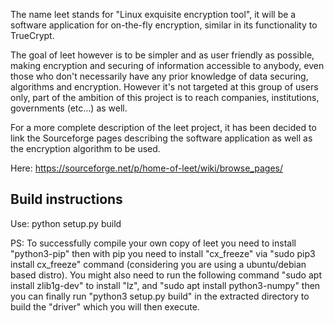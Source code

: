 The name leet stands for "Linux exquisite encryption tool", it will be a software application for on-the-fly encryption, similar in its functionality to TrueCrypt.

The goal of leet however is to be simpler and as user friendly as possible, making encryption and securing of information accessible to anybody, even those who don't necessarily have any prior knowledge of data securing, algorithms and encryption. However it's not targeted at this group of users only, part of the ambition of this project is to reach companies, institutions, governments (etc...) as well.

For a more complete description of the leet project, it has been decided to link the Sourceforge pages describing the software application as well as the encryption algorithm to be used.

Here: https://sourceforge.net/p/home-of-leet/wiki/browse_pages/

## Build instructions
Use: python setup.py build

PS: To successfully compile your own copy of leet you need to install "python3-pip" then with pip you need to install "cx_freeze" via "sudo pip3 install cx_freeze" command (considering you are using a ubuntu/debian based distro). You might also need to run the following command "sudo apt install zlib1g-dev" to install "lz", and "sudo apt install python3-numpy" then you can finally run "python3 setup.py build" in the extracted directory to build the "driver" which you will then execute.
